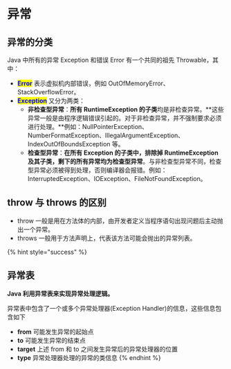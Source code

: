 # 异常

## 异常的分类 <a href="#jian-shu-java-yi-chang-de-fen-lei" id="jian-shu-java-yi-chang-de-fen-lei"></a>

Java 中所有的异常 Exception 和错误 Error 有一个共同的祖先 Throwable，其中：

* <mark style="color:blue;">**Error**</mark> 表示虚拟机内部错误，例如 OutOfMemoryError、StackOverflowError。
* <mark style="color:blue;">**Exception**</mark> 又分为两类：
  * **非检查型异常**：**所有 RuntimeException 的子类**均是非检查异常。**这些异常一般是由程序逻辑错误引起的。对于非检查异常，并不强制要求必须进行处理。**例如：NullPointerException、NumberFormatException、IllegalArgumentException、IndexOutOfBoundsException 等。
  * **检查型异常**：**在所有 Exception 的子类中，排除掉 RuntimeException 及其子类，剩下的所有异常均为检查型异常**。与非检查型异常不同，检查型异常必须被得到处理，否则编译器会报错。例如：InterruptedException、IOException、FileNotFoundException。

## throw 与 throws 的区别 <a href="#jian-shu-throw-yu-throws-de-qu-bie" id="jian-shu-throw-yu-throws-de-qu-bie"></a>

* throw 一般是用在方法体的内部，由开发者定义当程序语句出现问题后主动抛出一个异常。
* throws 一般用于方法声明上，代表该方法可能会抛出的异常列表。

{% hint style="success" %}
## 异常表

**Java 利用异常表来实现异常处理逻辑。**

异常表中包含了一个或多个异常处理器(Exception Handler)的信息，这些信息包含如下

* **from** 可能发生异常的起始点
* **to** 可能发生异常的结束点
* **target** 上述 from 和 to 之间发生异常后的异常处理器的位置
* **type** 异常处理器处理的异常的类信息
{% endhint %}
